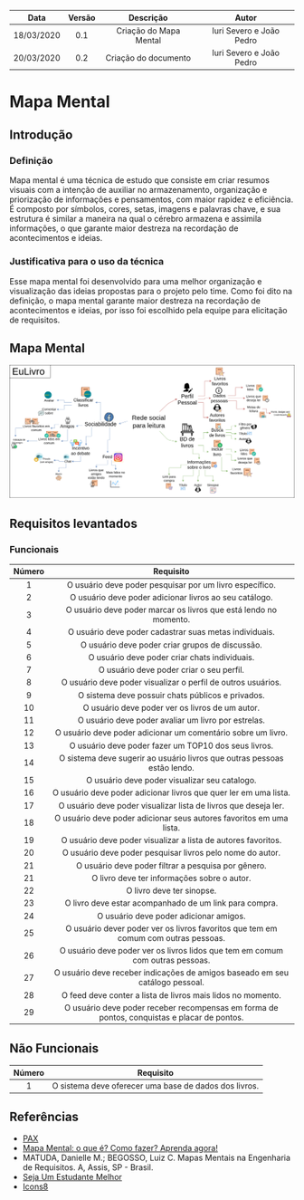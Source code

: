 |    Data    | Versão |                 Descrição                 |     Autor     |
| :--------: | :----: | :---------------------------------------: | :-----------: |
| 18/03/2020 |  0.1   | Criação do Mapa Mental | Iuri Severo e João Pedro  |
| 20/03/2020 |  0.2   | Criação do documento   | Iuri Severo e João Pedro  |

# Mapa Mental

## Introdução

### Definição
Mapa mental é uma técnica de estudo que consiste em criar resumos visuais com a intenção de auxiliar no armazenamento, organização e priorização de informações e pensamentos, com maior rapidez e eficiência.
É composto por símbolos, cores, setas, imagens e palavras chave, e sua estrutura é similar a maneira na qual o cérebro armazena e assimila informações, o que garante maior destreza na recordação de acontecimentos e ideias.

### Justificativa para o uso da técnica
Esse mapa mental foi desenvolvido para uma melhor organização e visualização das ideias propostas para o projeto pelo time. Como foi dito na definição, o mapa mental garante maior destreza na recordação de acontecimentos e ideias, por isso foi escolhido pela equipe para elicitação de requisitos.

## Mapa Mental
![Mapa mental EuLivro](img/mapa_mental_eulivro.png)

## Requisitos levantados
### Funcionais
|Número|Requisito|
| :--------: | :----: |
|1|O usuário deve poder pesquisar por um livro específico.
|2|O usuário deve poder adicionar livros ao seu catálogo.
|3|O usuário deve poder marcar os livros que está lendo no momento.
|4|O usuário deve poder cadastrar suas metas individuais.
|5|O usuário deve poder criar grupos de discussão.
|6|O usuário deve poder criar chats individuais.
|7|O usuário deve poder criar o seu perfil.
|8|O usuário deve poder visualizar o perfil de outros usuários.
|9|O sistema deve possuir chats públicos e privados.
|10|O usuário deve poder ver os livros de um autor.
|11|O usuário deve poder avaliar um livro por estrelas.
|12|O usuário deve poder adicionar um comentário sobre um livro.
|13|O usuário deve poder fazer um TOP10 dos seus livros.
|14|O sistema deve sugerir ao usuário livros que outras pessoas estão lendo.
|15| O usuário deve poder visualizar seu catalogo.
|16| O usuário deve poder adicionar livros que quer ler em uma lista.
|17| O usuário deve poder visualizar lista de livros que deseja ler.
|18| O usuário deve poder adicionar seus autores favoritos em uma lista.
|19| O usuário deve poder visualizar a lista de autores favoritos.
|20| O usuário deve poder pesquisar livros pelo nome do autor.
|21| O usuário deve poder filtrar a pesquisa por gênero.
|21| O livro deve ter informações sobre o autor.
|22| O livro deve ter sinopse.
|23| O livro deve estar acompanhado de um link para compra.
|24| O usuário deve poder adicionar amigos.
|25| O usuário dever poder ver os livros favoritos que tem em comum com outras pessoas.
|26| O usuário deve poder ver os livros lidos que tem em comum com outras pessoas.
|27| O usuário deve receber indicações de amigos baseado em seu catálogo pessoal.
|28| O feed deve conter a lista de livros mais lidos no momento.
|29| O usuário deve poder receber recompensas em forma de pontos, conquistas e placar de pontos.

## Não Funcionais
|Número|Requisito|
| :--------: | :----: |
|1|O sistema deve oferecer uma base de dados dos livros.


## Referências
- [PAX](https://pax-app.github.io/Wiki/#/docs/DS/dinamica-e-seminario-1/MapaMental)
- [Mapa Mental: o que é? Como fazer? Aprenda agora!](https://www.stoodi.com.br/blog/2018/02/08/como-fazer-um-mapa-mental/)
- MATUDA, Danielle M.; BEGOSSO, Luiz C. Mapas Mentais na Engenharia de Requisitos. A, Assis, SP - Brasil.
- [Seja Um Estudante Melhor](https://www.youtube.com/watch?v=m1qW0wPJV1M&feature=emb_logo)
- [Icons8](https://icons8.com/)